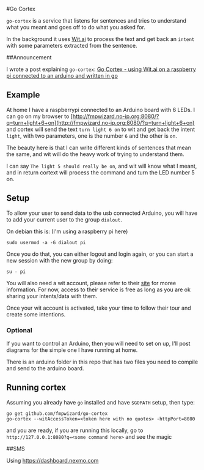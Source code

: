 #Go Cortex

`go-cortex` is a service that listens for sentences and tries to understand what you meant and goes off
to do what you asked for.

In the background it uses [Wit.ai](https://wit.ai/) to process the text and get back an `intent` with some parameters extracted from the sentence.

##Announcement

I wrote a post explaining `go-cortex`: [Go Cortex - using Wit.ai on a raspberry pi connected to an arduino and written in go](http://goo.gl/4yy9bI)

## Example

At home I have a raspberrypi connected to an Arduino board with 6 LEDs. I can go on my browser to [http://fmpwizard.no-ip.org:8080/?q=turn+light+6+on](http://fmpwizard.no-ip.org:8080/?q=turn+light+6+on) and cortex will send the text `turn light 6 on` to wit and get back the intent `light`, with two parameters, one is the number `6` and the other is `on`.

The beauty here is that I can write different kinds of sentences that mean the same, and wit will do the heavy work of trying to understand them.

I can say `The light 5 should really be on`, and wit will know what I meant, and in return cortext will process the command and turn the LED number 5 on.

## Setup

To allow your user to send data to the usb connected Arduino, you will have to add your current
user to the group `dialout`.

On debian this is: (I'm using a raspberry pi here)

```
sudo usermod -a -G dialout pi
```

Once you do that, you can either logout and login again, or you can start a new session with the new group by doing:

```
su - pi
```

You will also need a wit account, please refer to their [site](https://wit.ai/) for moree information. For now, access to their service is free as long as you are ok sharing your intents/data with them.

Once your wit account is activated, take your time to follow their tour and create some intentions.

### Optional

If you want to control an Arduino, then you will need to set on up, I'll post diagrams for the simple one I have running at home.

There is an arduino folder in this repo that has two files you need to compile and send to the arduino board.

## Running cortex

Assuming you already have `go` installed and have `$GOPATH` setup, then type:

```
go get github.com/fmpwizard/go-cortex
go-cortex --witAccessToken=<token here with no quotes> -httpPort=8080 
```

and you are ready, if you are running this locally, go to `http://127.0.0.1:8080?q=<some command here>` and see the magic

##SMS

Using https://dashboard.nexmo.com